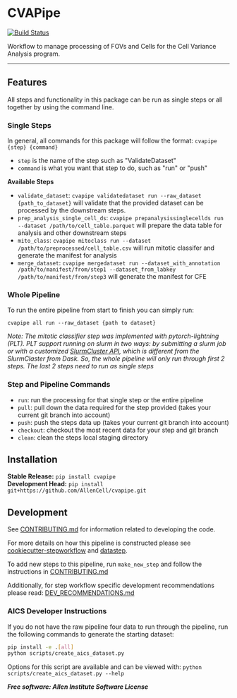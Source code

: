 # CVAPipe

[![Build Status](https://github.com/AllenCell/cvapipe/workflows/Build%20Master/badge.svg)](https://github.com/AllenCell/cvapipe/actions)

Workflow to manage processing of FOVs and Cells for the Cell Variance Analysis program.

---

## Features
All steps and functionality in this package can be run as single steps or all together
by using the command line.

### Single Steps
In general, all commands for this package will follow the format:
`cvapipe {step} {command}`

* `step` is the name of the step such as "ValidateDataset"
* `command` is what you want that step to do, such as "run" or "push"

**Available Steps**
* `validate_dataset`: `cvapipe validatedataset run --raw_dataset {path_to_dataset}`
will validate that the provided dataset can be processed by the downstream steps.
* `prep_analysis_single_cell_ds`: `cvapipe prepanalysissinglecellds run --dataset /path/to/cell_table.parquet` will prepare the data table for analysis and other downstream steps
* `mito_class`: `cvapipe mitoclass run --dataset /path/to/preprocessed/cell_table.csv` will run 
mitotic classifer and generate the manifest for analysis
* `merge_dataset`: `cvapipe mergedataset run --dataset_with_annotation /path/to/manifest/from/step1 --dataset_from_labkey /path/to/manifest/from/step3` will generate the manifest for CFE

### Whole Pipeline
To run the entire pipeline from start to finish you can simply run:

`cvapipe all run --raw_dataset {path to dataset}`

*Note: The mitotic classifier step was implemented with pytorch-lightning (PLT). PLT support running on slurm in two ways: by submitting a slurm job or with a customized [SlurmCluster API](https://williamfalcon.github.io/test-tube/hpc/SlurmCluster/#slurmcluster-class-api), which is different from the SlurmClaster from Dask. So, the whole pipeline will only run through first 2 steps. The last 2 steps need to run as single steps*

### Step and Pipeline Commands

* `run`: run the processing for that single step or the entire pipeline
* `pull`: pull down the data required for the step provided (takes your current git
branch into account)
* `push`: push the steps data up (takes your current git branch into account)
* `checkout`: checkout the most recent data for your step and git branch
* `clean`: clean the steps local staging directory

## Installation
**Stable Release:** `pip install cvapipe`<br>
**Development Head:** `pip install git+https://github.com/AllenCell/cvapipe.git`

## Development
See [CONTRIBUTING.md](https://github.com/AllenCell/cvapipe/blob/master/CONTRIBUTING.md)
for information related to developing the code.

For more details on how this pipeline is constructed please see
[cookiecutter-stepworkflow](https://github.com/AllenCellModeling/cookiecutter-stepworkflow)
and [datastep](https://github.com/AllenCellModeling/datastep).

To add new steps to this pipeline, run `make_new_step` and follow the instructions in
[CONTRIBUTING.md](https://github.com/AllenCell/cvapipe/blob/master/CONTRIBUTING.md)

Additionally, for step workflow specific development recommendations please read:
[DEV_RECOMMENDATIONS.md](https://github.com/AllenCell/cvapipe/blob/master/DEV_RECOMMENDATIONS.md)

### AICS Developer Instructions
If you do not have the raw pipeline four data to run through the pipeline, run the
following commands to generate the starting dataset:

```bash
pip install -e .[all]
python scripts/create_aics_dataset.py
```

Options for this script are available and can be viewed with:
`python scripts/create_aics_dataset.py --help`

***Free software: Allen Institute Software License***

